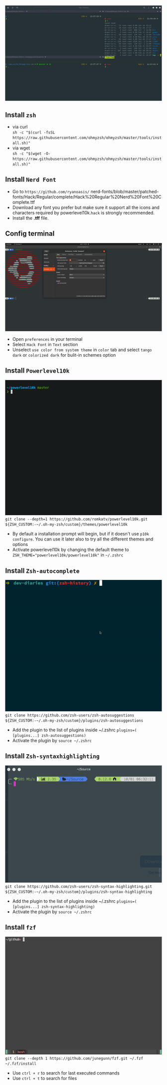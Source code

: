 ![zsh-is-dope](main.gif)
## Install ``zsh``

* via curl <br>
``sh -c "$(curl -fsSL https://raw.githubusercontent.com/ohmyzsh/ohmyzsh/master/tools/install.sh)"``
* via wget <br>
``sh -c "$(wget -O- https://raw.githubusercontent.com/ohmyzsh/ohmyzsh/master/tools/install.sh)"``

## Install ``Nerd Font``

* Go to ``https://github.com/ryanoasis/``
nerd-fonts/blob/master/patched-fonts/Hack/Regular/complete/Hack%20Regular%20Nerd%20Font%20Complete.ttf
* Download any font you prefer but make sure it support all the icons and characters required by powerlevel10k.``hack`` is strongly recommended.
* Install the **.tff** file.

## Config terminal
![zsh-is-dope](terminal.png)
* Open ``preferences`` in your terminal
* Select ``Hack Font`` in ``Text`` section
* Unselect ``use color from system theme`` in ``color`` tab and select ``tango dark`` or ``colorized dark`` for bulit-in schemes option

## Install ``Powerlevel10k``
![zsh-is-dope](powerlevel.gif)
``git clone --depth=1 https://github.com/romkatv/powerlevel10k.git ${ZSH_CUSTOM:-~/.oh-my-zsh/custom}/themes/powerlevel10k``
* By default a installation prompt will begin, but if it doesn't use ``p10k configure``. You can use it later also to try all the different themes and options
* Activate powerlevel10k by changing the default theme to ``ZSH_THEME="powerlevel10k/powerlevel10k"`` in ``~/.zshrc``

## Install ``Zsh-autocomplete``
![zsh-is-dope](auto.gif)
``git clone https://github.com/zsh-users/zsh-autosuggestions ${ZSH_CUSTOM:-~/.oh-my-zsh/custom}/plugins/zsh-autosuggestions``
* Add the plugin to the list of plugins inside ~/.zshrc  ``plugins=( [plugins...] zsh-autosuggestions)``
* Activate the plugin by ``source ~/.zshrc``

## Install ``Zsh-syntaxhighlighting``
![zsh-is-dope](syntax.gif)
``git clone https://github.com/zsh-users/zsh-syntax-highlighting.git ${ZSH_CUSTOM:-~/.oh-my-zsh/custom}/plugins/zsh-syntax-highlighting``
* Add the plugin to the list of plugins inside ~/.zshrc  ``plugins=( [plugins...] zsh-syntax-highlighting)``
* Activate the plugin by ``source ~/.zshrc``

## Install ``fzf``
![zsh-is-dope](fzf.gif)
``git clone --depth 1 https://github.com/junegunn/fzf.git ~/.fzf``
``~/.fzf/install``
* Use ``ctrl + r`` to search for last executed commands
* Use ``ctrl + t`` to search for files
